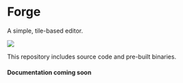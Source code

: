 # Forge

A simple, tile-based editor.

![](https://thumbs.gfycat.com/TemptingClosedCurassow-size_restricted.gif)

This repository includes source code and pre-built binaries.

#### Documentation coming soon
